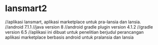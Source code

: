 # lansmart2
//aplikasi lansmart, aplikasi marketplace untuk pra-lansia dan lansia. 
//android 7.1.1
//java version 8
//android gradle plugin version 4.1.2
//gradle version 6.5
//aplikasi ini dibuat untuk penelitian berjudul perancangan aplikasi marketplace berbasis android untuk pralansia dan lansia
